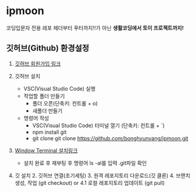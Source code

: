 # ipmoon
코딩입문자 전용 레포
헤더부터 푸터까지!!가 아닌 __생활코딩에서 토이 프로젝트까지!__

## 깃허브(Github) 환경설정
1. [깃허브 회원가입 링크](https://github.com/join?ref_cta=Sign+up&ref_loc=header+logged+out&ref_page=%2F&source=header-home)  
2. 깃허브 설치 
   * VSC(Visual Studio Code) 실행
   * 작업할 폴더 만들기
     * 폴더 오픈(단축키: 컨트롤 + o)
     * 새폴더 만들기
   * 명령어 작성
     * VSC(Visual Studio Code) 터미널 열기 (단축키: 컨트롤 + `)
     * npm install git
     * git clone git clone https://github.com/bonghyunyang/ipmoon.git

3. [Window Terminal 설치링크](https://www.microsoft.com/ko-kr/p/windows-terminal/9n0dx20hk701?rtc=1&activetab=pivot:overviewtab)
   * 설치 완료 후 재부팅 후 명령어 ls -al를 입력 .git파일 확인
1. 깃 설치 2. 깃허브 연결(초기세팅) 3. 원격 레포지토리 다운로드(깃 클론) 4. 브랜치 생성, 작업 (git checkout) or 4.1 로컬 레포지토리 업데이트 (git pull)
